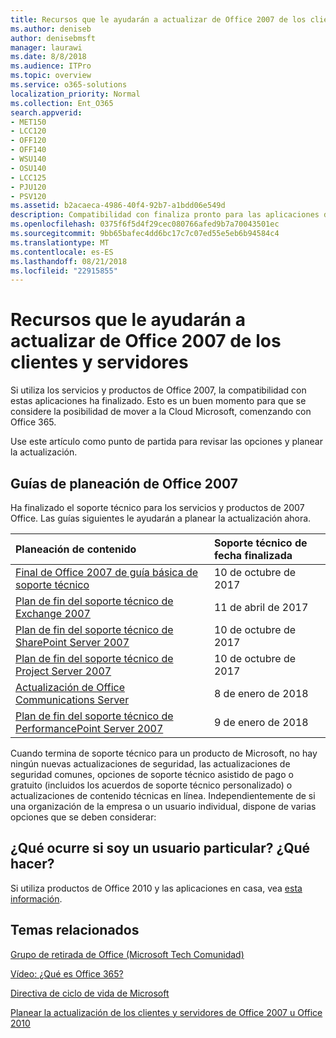 ```yaml
---
title: Recursos que le ayudarán a actualizar de Office 2007 de los clientes y servidores
ms.author: deniseb
author: denisebmsft
manager: laurawi
ms.date: 8/8/2018
ms.audience: ITPro
ms.topic: overview
ms.service: o365-solutions
localization_priority: Normal
ms.collection: Ent_O365
search.appverid:
- MET150
- LCC120
- OFF120
- OFF140
- WSU140
- OSU140
- LCC125
- PJU120
- PSV120
ms.assetid: b2acaeca-4986-40f4-92b7-a1bdd06e549d
description: Compatibilidad con finaliza pronto para las aplicaciones de cliente y servidores de Office 2007 y acuerdos de soporte personalizadas no están disponibles. Use este artículo para empezar a planear la actualización ahora.
ms.openlocfilehash: 0375f6f5d4f29cec080766afed9b7a70043501ec
ms.sourcegitcommit: 9bb65bafec4dd6bc17c7c07ed55e5eb6b94584c4
ms.translationtype: MT
ms.contentlocale: es-ES
ms.lasthandoff: 08/21/2018
ms.locfileid: "22915855"
---
```

# <a name="resources-to-help-you-upgrade-from-office-2007-servers-and-clients"></a>Recursos que le ayudarán a actualizar de Office 2007 de los clientes y servidores

Si utiliza los servicios y productos de Office 2007, la compatibilidad con estas aplicaciones ha finalizado. Esto es un buen momento para que se considere la posibilidad de mover a la Cloud Microsoft, comenzando con Office 365.
  
Use este artículo como punto de partida para revisar las opciones y planear la actualización.
      
## <a name="office-2007-planning-roadmaps"></a>Guías de planeación de Office 2007
  
Ha finalizado el soporte técnico para los servicios y productos de 2007 Office. Las guías siguientes le ayudarán a planear la actualización ahora.

|**Planeación de contenido**|**Soporte técnico de fecha finalizada**|
|:-----|:-----|
|[Final de Office 2007 de guía básica de soporte técnico](https://docs.microsoft.com/DeployOffice/office-2007-end-support-roadmap) <br/> |10 de octubre de 2017  <br/> |
|[Plan de fin del soporte técnico de Exchange 2007](exchange-2007-end-of-support.md) <br/> |11 de abril de 2017  <br/> |
|[Plan de fin del soporte técnico de SharePoint Server 2007](sharepoint-2007-end-of-support.md) <br/> |10 de octubre de 2017  <br/> |
|[Plan de fin del soporte técnico de Project Server 2007](project-server-2007-end-of-support.md) <br/> |10 de octubre de 2017  <br/> |
|[Actualización de Office Communications Server](/Skype/SfbServer/plan-your-deployment/upgrade.md) <br/> |8 de enero de 2018  <br/> |
|[Plan de fin del soporte técnico de PerformancePoint Server 2007](pps-2007-end-of-support.md) <br/> |9 de enero de 2018  <br/> |
   
Cuando termina de soporte técnico para un producto de Microsoft, no hay ningún nuevas actualizaciones de seguridad, las actualizaciones de seguridad comunes, opciones de soporte técnico asistido de pago o gratuito (incluidos los acuerdos de soporte técnico personalizado) o actualizaciones de contenido técnicas en línea. Independientemente de si una organización de la empresa o un usuario individual, dispone de varias opciones que se deben considerar:

## <a name="what-if-im-a-home-user-what-do-i-do"></a>¿Qué ocurre si soy un usuario particular? ¿Qué hacer?

Si utiliza productos de Office 2010 y las aplicaciones en casa, vea [esta información](plan-upgrade-previous-versions-office.md#im-a-home-user-what-do-i-do).
     
## <a name="related-topics"></a>Temas relacionados

[Grupo de retirada de Office (Microsoft Tech Comunidad)](https://go.microsoft.com/fwlink/?linkid=842065)
  
[Vídeo: ¿Qué es Office 365?](https://support.office.com/article/847caf12-2589-452c-8aca-1c009797678b.aspx)
  
[Directiva de ciclo de vida de Microsoft](https://go.microsoft.com/fwlink/?linkid=865200)

[Planear la actualización de los clientes y servidores de Office 2007 u Office 2010](plan-upgrade-previous-versions-office.md)
  

